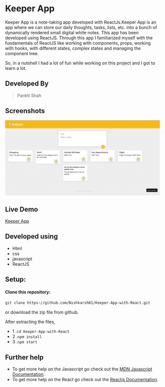 # Keeper App

Keeper App is a note-taking app developed with ReactJs.Keeper App is an app where we can store our daily thoughts, tasks, lists, etc. into a bunch of dynamically rendered small digital white notes. This app has been developed using ReactJS. Through this app I familiarized myself with the fundamentals of ReactJS like working with components, props, working with hooks, with different states, complex states and managing the component tree.

So, in a nutshell I had a lot of fun while working on this project and I got to learn a lot.

## Developed By
> Pankti Shah

## Screenshots
![App Screenshot](screenshots/1.png)

## Live Demo 

 [Keeper App](https://vn8bd.csb.app/)

## Developed using
* Html
* css
* javascript
* ReactJS

## Setup:

#### Clone this repository:

```bash
git clone https://github.com/Nishkarsh01/Keeper-App-with-React.git
```
or download the zip file from github.

After extracting the files, 

* 1  .``cd Keeper-App-with-React`` 
* 2  .``npm install``
* 3  .``npm start``


## Further help

* To get more help on the Javascript go check out the [MDN Javascript Documentation](https://developer.mozilla.org/en-US/docs/Web/JavaScript).
* To get more help on the React go check out the [Reactjs Documentation](https://reactjs.org/docs/getting-started.html).




